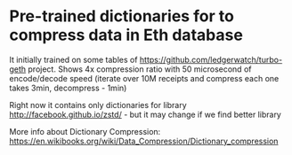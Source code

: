 # Pre-trained dictionaries for to compress data in Eth database 

It initially trained on some tables of https://github.com/ledgerwatch/turbo-geth project. Shows 4x compression ratio with 50 microsecond of encode/decode speed (iterate over 10M receipts and compress each one takes 3min, decompress - 1min)

Right now it contains only dictionaries for library http://facebook.github.io/zstd/ - but it may change if we find better library

More info about Dictionary Compression: https://en.wikibooks.org/wiki/Data_Compression/Dictionary_compression

